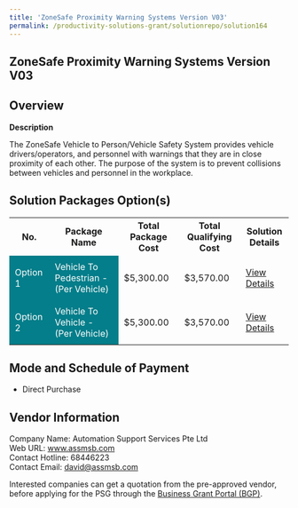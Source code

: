 ```yaml
---
title: 'ZoneSafe Proximity Warning Systems Version V03'
permalink: /productivity-solutions-grant/solutionrepo/solution164
---
```


## ZoneSafe Proximity Warning Systems Version V03

## Overview

**Description**

The ZoneSafe Vehicle to Person/Vehicle Safety System provides vehicle drivers/operators, and personnel with warnings that they are in close proximity of each other. The purpose of the system is to prevent collisions between vehicles and personnel in the workplace.

## Solution Packages Option(s)

<table>
<tr>
<th><b>No.</b></th>
<th><b>Package Name</b></th>
<th><b>Total Package Cost</b></th>
<th><b>Total Qualifying Cost</b></th>
<th><b>Solution Details</b></th>
</tr>
<tr>
<td style='padding: 10px; background-color: #037E8A; color: #FFFFFF;'>Option 1</td>
<td style='padding: 10px; background-color: #037E8A; color: #FFFFFF;'>Vehicle To Pedestrian - (Per Vehicle)</td>
<td style='padding: 10px;'>$5,300.00</td>
<td style='padding: 10px;'>$3,570.00</td>
<td style='padding: 10px;'><a href='/images/psg/Desensitised_Automation_Support_ZoneSafe_Proximity_Part_1.pdf' target='_blank'>View Details</a></td>
</tr>
<tr>
<td style='padding: 10px; background-color: #037E8A; color: #FFFFFF;'>Option 2</td>
<td style='padding: 10px; background-color: #037E8A; color: #FFFFFF;'>Vehicle To Vehicle - (Per Vehicle)</td>
<td style='padding: 10px;'>$5,300.00</td>
<td style='padding: 10px;'>$3,570.00</td>
<td style='padding: 10px;'><a href='/images/psg/Desensitised_Automation_Support_ZoneSafe_Proximity_Part_2.pdf' target='_blank'>View Details</a></td>
</tr>
</table>

## Mode and Schedule of Payment

 - Direct Purchase

## Vendor Information

 Company Name: Automation Support Services Pte Ltd<br>Web URL: www.assmsb.com <br>Contact Hotline: 68446223 <br>Contact Email: david@assmsb.com <br>

Interested companies can get a quotation from the pre-approved vendor, before applying for the PSG through the <a href='https://www.businessgrants.gov.sg/' target='_blank' rel='noopener'>Business Grant Portal (BGP)</a>.

<script src="/jquery/resize-tables.js"></script>
